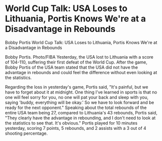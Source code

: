 # World Cup Talk: USA Loses to Lithuania, Portis Knows We're at a Disadvantage in Rebounds

Bobby Portis 
 World Cup Talk: USA Loses to Lithuania, Portis Knows We're at a Disadvantage in Rebounds

Bobby Portis. Photo/FIBA
Yesterday, the USA lost to Lithuania with a score of 104-110, suffering their first defeat of the World Cup. After the game, Bobby Portis of the USA team stated that the USA did not have the advantage in rebounds and could feel the difference without even looking at the statistics.

Regarding the loss in yesterday's game, Portis said, "It's painful, but we have to forget about it at midnight. One thing I've learned in sports is that no one will feel sorry for you, no one will pat your back and sleep with you, saying 'buddy, everything will be okay.' So we have to look forward and be ready for the next opponent." Speaking about the total rebounds of the entire USA team being 27, compared to Lithuania's 43 rebounds, Portis said, "They clearly have the advantage in rebounding, and I don't need to look at the statistics to see that. It's obvious." Portis played for 10 minutes yesterday, scoring 7 points, 5 rebounds, and 2 assists with a 3 out of 4 shooting percentage.